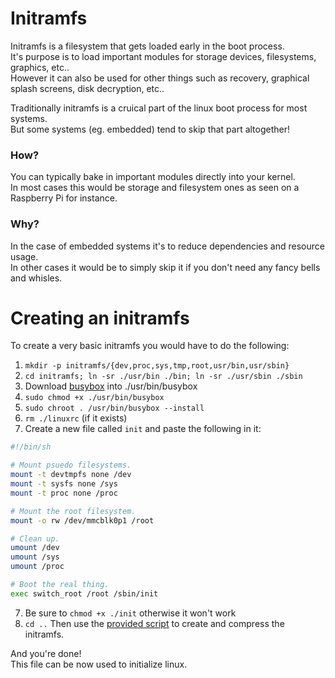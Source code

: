 # Initramfs
Initramfs is a filesystem that gets loaded early in the boot process.<br>
It's purpose is to load important modules for storage devices, filesystems, graphics, etc..<br>
However it can also be used for other things such as recovery, graphical splash screens, disk decryption, etc..<br>

Traditionally initramfs is a cruical part of the linux boot process for most systems.<br>
But some systems (eg. embedded) tend to skip that part altogether!<br>

### How?
You can typically bake in important modules directly into your kernel.<br>
In most cases this would be storage and filesystem ones as seen on a Raspberry Pi for instance.<br>

### Why?
In the case of embedded systems it's to reduce dependencies and resource usage.<br>
In other cases it would be to simply skip it if you don't need any fancy bells and whisles.<br>


# Creating an initramfs
To create a very basic initramfs you would have to do the following:
1. `mkdir -p initramfs/{dev,proc,sys,tmp,root,usr/bin,usr/sbin}`
2. `cd initramfs; ln -sr ./usr/bin ./bin; ln -sr ./usr/sbin ./sbin`
2. Download [busybox](https://www.busybox.net/downloads/binaries/1.31.0-defconfig-multiarch-musl/) into ./usr/bin/busybox
3. `sudo chmod +x ./usr/bin/busybox`
4. `sudo chroot . /usr/bin/busybox --install`
5. `rm ./linuxrc` (if it exists)
6. Create a new file called `init` and paste the following in it:
```sh
#!/bin/sh

# Mount psuedo filesystems.
mount -t devtmpfs none /dev
mount -t sysfs none /sys
mount -t proc none /proc

# Mount the root filesystem.
mount -o rw /dev/mmcblk0p1 /root

# Clean up.
umount /dev
umount /sys
umount /proc

# Boot the real thing.
exec switch_root /root /sbin/init
```
7. Be sure to `chmod +x ./init` otherwise it won't work
8. `cd ..` Then use the [provided script](../scripts/initramfs.sh) to create and compress the initramfs.

And you're done!<br>
This file can be now used to initialize linux.
